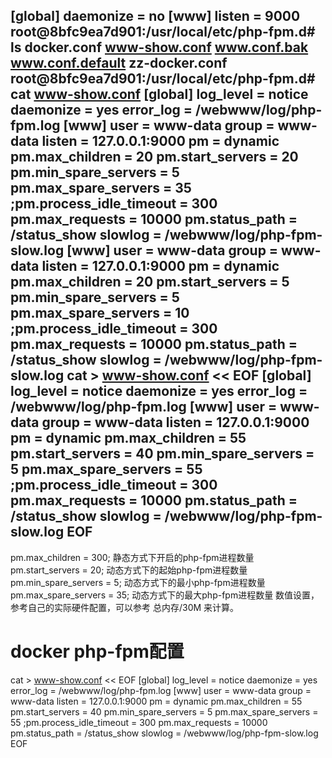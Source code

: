 [global]
daemonize = no
[www]
listen = 9000
root@8bfc9ea7d901:/usr/local/etc/php-fpm.d# ls
docker.conf  www-show.conf  www.conf.bak  www.conf.default  zz-docker.conf
root@8bfc9ea7d901:/usr/local/etc/php-fpm.d# cat www-show.conf
[global]
log_level = notice
daemonize = yes
error_log = /webwww/log/php-fpm.log
[www]
user = www-data
group = www-data
listen = 127.0.0.1:9000
pm = dynamic
pm.max_children = 20
pm.start_servers = 20
pm.min_spare_servers = 5
pm.max_spare_servers = 35
;pm.process_idle_timeout = 300
pm.max_requests = 10000
pm.status_path = /status_show
slowlog = /webwww/log/php-fpm-slow.log
[www]
user = www-data
group = www-data
listen = 127.0.0.1:9000
pm = dynamic
pm.max_children = 20
pm.start_servers = 5
pm.min_spare_servers = 5
pm.max_spare_servers = 10
;pm.process_idle_timeout = 300
pm.max_requests = 10000
pm.status_path = /status_show
slowlog = /webwww/log/php-fpm-slow.log
cat  >  www-show.conf  << EOF
[global]
log_level = notice
daemonize = yes
error_log = /webwww/log/php-fpm.log
[www]
user = www-data
group = www-data
listen = 127.0.0.1:9000
pm = dynamic
pm.max_children = 55
pm.start_servers = 40
pm.min_spare_servers = 5
pm.max_spare_servers = 55
;pm.process_idle_timeout = 300
pm.max_requests = 10000
pm.status_path = /status_show
slowlog = /webwww/log/php-fpm-slow.log
EOF
--------------------------------------------------------------------------------
pm.max_children = 300; 静态方式下开启的php-fpm进程数量
pm.start_servers = 20; 动态方式下的起始php-fpm进程数量
pm.min_spare_servers = 5; 动态方式下的最小php-fpm进程数量
pm.max_spare_servers = 35; 动态方式下的最大php-fpm进程数量
数值设置，参考自己的实际硬件配置，可以参考 总内存/30M 来计算。


# docker php-fpm配置
cat  >  www-show.conf  << EOF
[global]
log_level = notice
daemonize = yes
error_log = /webwww/log/php-fpm.log
[www]
user = www-data
group = www-data
listen = 127.0.0.1:9000
pm = dynamic
pm.max_children = 55
pm.start_servers = 40
pm.min_spare_servers = 5
pm.max_spare_servers = 55
;pm.process_idle_timeout = 300
pm.max_requests = 10000
pm.status_path = /status_show
slowlog = /webwww/log/php-fpm-slow.log
EOF